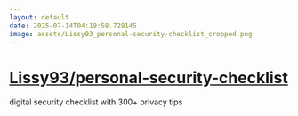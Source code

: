 ```yaml
---
layout: default
date: 2025-07-14T04:19:58.729145
image: assets/Lissy93_personal-security-checklist_cropped.png
---
```


# [Lissy93/personal-security-checklist](https://github.com/Lissy93/personal-security-checklist)

digital security checklist with 300+ privacy tips
